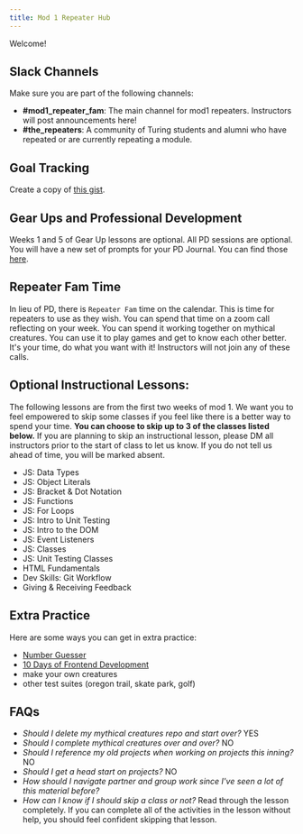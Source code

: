```yaml
---
title: Mod 1 Repeater Hub
---
```


Welcome!

## Slack Channels
Make sure you are part of the following channels:
* **#mod1_repeater_fam**: The main channel for mod1 repeaters. Instructors will post announcements here!
* **#the_repeaters**: A community of Turing students and alumni who have repeated or are currently repeating a module.

## Goal Tracking
Create a copy of [this gist](https://gist.github.com/kaylaewood/0fc2aa9c40d6151c67a81c1483667e90).

## Gear Ups and Professional Development
Weeks 1 and 5 of Gear Up lessons are optional. All PD sessions are optional. You will have a new set of prompts for your PD Journal. You can find those [here](********).

## Repeater Fam Time
In lieu of PD, there is `Repeater Fam`  time on the calendar. This is time for repeaters to use as they wish. You can spend that time on a zoom call reflecting on your week. You can spend it working together on mythical creatures. You can use it to play games and get to know each other better. It's your time, do what you want with it! Instructors will not join any of these calls.

## Optional Instructional Lessons:
The following lessons are from the first two weeks of mod 1. We want you to feel empowered to skip some classes if you feel like there is a better way to spend your time. **You can choose to skip up to 3 of the classes listed below.** If you are planning to skip an instructional lesson, please DM all instructors prior to the start of class to let us know. If you do not tell us ahead of time, you will be marked absent.
* JS: Data Types
* JS: Object Literals
* JS: Bracket & Dot Notation
* JS: Functions
* JS: For Loops
* JS: Intro to Unit Testing
* JS: Intro to the DOM
* JS: Event Listeners
* JS: Classes
* JS: Unit Testing Classes
* HTML Fundamentals
* Dev Skills: Git Workflow
* Giving & Receiving Feedback  

## Extra Practice
Here are some ways you can get in extra practice:
* [Number Guesser](https://github.com/turingschool/front-end-curriculum/blob/0363dead1ccd862290d395241ec0f785891fc580/projects/archive/number-guesser-doubles-wk1.md)
* [10 Days of Frontend Development](https://10daysfrontend.netlify.app/)
* make your own creatures
* other test suites (oregon trail, skate park, golf)

## FAQs
* *Should I delete my mythical creatures repo and start over?* YES
* *Should I complete mythical creatures over and over?* NO
* *Should I reference my old projects when working on projects this inning?* NO
* *Should I get a head start on projects?* NO
* *How should I navigate partner and group work since I've seen a lot of this material before?*
* *How can I know if I should skip a class or not?* Read through the lesson completely. If you can complete all of the activities in the lesson without help, you should feel confident skipping that lesson.
